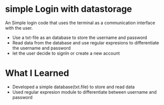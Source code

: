 # simple Login with datastorage

An Simple login code that uses the terminal as a communication interface with the user.
* Use a txt-file as an database to store the username and password
* Read data from the database and use regular expresions to differentiate the username and password
* let the user decide to signIn or create a new account

# What I Learned

* Developed a simple database(txt.file) to store and read data
* Used regular expresion module to differentiate between username and password
